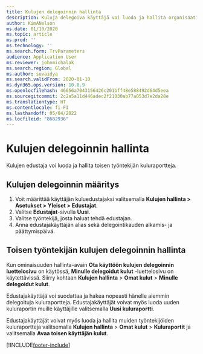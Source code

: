 ```yaml
---
title: Kulujen delegoinnin hallinta
description: Kuluja delegoiva käyttäjä voi luoda ja hallita organisaation toisen työntekijän kuluraportteja.
author: KimANelson
ms.date: 01/10/2020
ms.topic: article
ms.prod: ''
ms.technology: ''
ms.search.form: TrvParameters
audience: Application User
ms.reviewer: johnmichalak
ms.search.region: Global
ms.author: suvaidya
ms.search.validFrom: 2020-01-10
ms.dyn365.ops.version: 10.0.9
ms.openlocfilehash: 46656a7043156426c201bff48e588492d64d5eea
ms.sourcegitcommit: 2c2a5a11d446adec2f21030ab77a053d7e2da28e
ms.translationtype: HT
ms.contentlocale: fi-FI
ms.lasthandoff: 05/04/2022
ms.locfileid: "8682936"
---
```

# <a name="manage-expense-delegation"></a>Kulujen delegoinnin hallinta

Kulujen edustaja voi luoda ja hallita toisen työntekijän kuluraportteja.

## <a name="configure-expense-delegation"></a>Kulujen delegoinnin määritys

1. Voit määrittää käyttäjän kuluedustajaksi valitsemalla **Kulujen hallinta > Asetukset > Yleiset > Edustajat**.
2. Valitse **Edustajat**-sivulla **Uusi**.
3. Valitse työntekijä, josta haluat tehdä edustajan. 
4. Anna edustajakäyttäjän alias sekä delegointikauden alkamis- ja päättymispäivä.

## <a name="manage-expense-delegation-for-another-employee"></a>Toisen työntekijän kulujen delegoinnin hallinta

Kun ominaisuuden hallinta-avain **Ota käyttöön kulujen delegoinnin luettelosivu** on käytössä, **Minulle delegoidut kulut** -luettelosivu on käytettävissä. Siirry kohtaan **Kulujen hallinta** > **Omat kulut** > **Minulle delegoidut kulut**.

Edustajakäyttäjä voi suodattaa ja hakea nopeasti hänelle aiemmin delegoituja kuluraportteja. Edustajakäyttäjät voivat myös luoda uuden kuluraportin muille käyttäjille valitsemalla **Uusi kuluraportti**.

Edustajakäyttäjät voivat myös luoda ja hallita muiden työntekijöiden kuluraportteja valitsemalla **Kulujen hallinta** > **Omat kulut** > **Kuluraportit** ja valitsemalla **Avaa toisen käyttäjän kulut**.


[!INCLUDE[footer-include](../includes/footer-banner.md)]